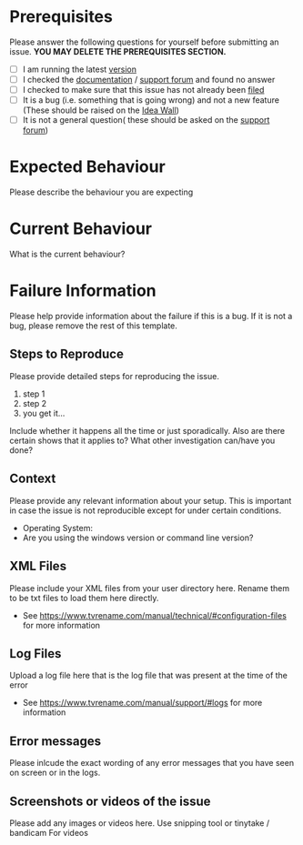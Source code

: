# Prerequisites

Please answer the following questions for yourself before submitting an issue. **YOU MAY DELETE THE PREREQUISITES SECTION.**

- [ ] I am running the latest [version](https://github.com/TV-Rename/tvrename/releases)
- [ ] I checked the [documentation](http://www.tvrename.com/userguide) / [support forum](https://groups.google.com/forum/#!forum/tvrename) and found no answer
- [ ] I checked to make sure that this issue has not already been [filed](https://github.com/TV-Rename/tvrename/issues)
- [ ] It is a bug (i.e. something that is going wrong) and not a new feature (These should be raised on the [Idea Wall](http://ideas.theideawall.com/TVRename/Forum/Details/8dea3275-4010-4bab-9763-a8bb613517e0))
 - [ ] It is not a general question( these should be asked on the [support forum](https://groups.google.com/forum/#!forum/tvrename))

# Expected Behaviour

Please describe the behaviour you are expecting

# Current Behaviour

What is the current behaviour?

# Failure Information

Please help provide information about the failure if this is a bug. If it is not a bug, please remove the rest of this template.

## Steps to Reproduce

Please provide detailed steps for reproducing the issue.

1. step 1
2. step 2
3. you get it...

Include whether it happens all the time or just sporadically. Also are there certain shows that it applies to?  What other investigation can/have you done?

## Context

Please provide any relevant information about your setup. This is important in case the issue is not reproducible except for under certain conditions.

* Operating System:
* Are you using the windows version or command line version?

## XML Files

Please include your XML files from your user directory here. Rename them to be txt files to load them here directly.
- See https://www.tvrename.com/manual/technical/#configuration-files for more information

## Log Files

Upload a log file here that is the log file that was present at the time of the error
 - See https://www.tvrename.com/manual/support/#logs for more information

## Error messages

Please inlcude the exact wording of any error messages that you have seen on screen or in the logs.

## Screenshots or videos of the issue

Please add any images or videos here. Use snipping tool or tinytake / bandicam For videos
